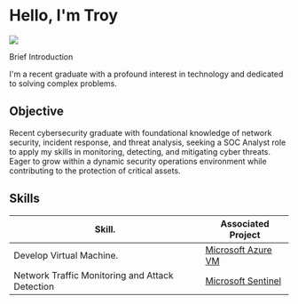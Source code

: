 # Hello, I'm Troy
<a href="https://www.linkedin.com/in/troy-hunter-78532065/"><img src="https://img.shields.io/badge/-Linkedin-0072b1?&style=for-the-badge&logo=linkedin&logocolor=white" /></a>

Brief Introduction

I'm a recent graduate with a profound interest in technology and dedicated to solving complex problems.

## Objective
Recent cybersecurity graduate with foundational knowledge of network security, incident response, and threat analysis, seeking a SOC Analyst role to apply my skills in monitoring, detecting, and mitigating cyber threats. Eager to grow within a dynamic security operations environment while contributing to the protection of critical assets.

## Skills

| Skill.                                          | Associated Project    
|-------------------------------------------------|--------------------
| Develop Virtual Machine.                        | <a href="https://portal.azure.com/?ocid=AIDcmmfq865whp_SEM__k_CjwKCAjw3f_BBhAPEiwAaA3K5BHeWWN2Xrco8zrHWBT9KX3Iuz_PRl-ENzO_RFwIaZzso2qyzhBIvRoC--oQAvD_BwE_k_#@deion8821icloud.onmicrosoft.com/resource/subscriptions/91d524eb-a5a3-4cbb-b5dc-39c9a05f2b36/resourceGroups/BALANCEDSCALE12_GROUP/providers/Microsoft.Compute/virtualMachines/BALANCEDSCALE12/overview">Microsoft Azure VM</a>|
| Network Traffic Monitoring and Attack Detection | <a href="https://portal.azure.com/?ocid=AIDcmmfq865whp_SEM__k_CjwKCAjw3f_BBhAPEiwAaA3K5BHeWWN2Xrco8zrHWBT9KX3Iuz_PRl-ENzO_RFwIaZzso2qyzhBIvRoC--oQAvD_BwE_k_#view/Microsoft_Azure_Security_Insights/MainMenuBlade/~/0/id/%2Fsubscriptions%2F91d524eb-a5a3-4cbb-b5dc-39c9a05f2b36%2Fresourcegroups%2Fbalancedscale12_group%2Fproviders%2Fmicrosoft.securityinsightsarg%2Fsentinel%2Fdabomb666">Microsoft Sentinel</a>|
